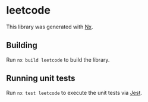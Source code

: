 # leetcode

This library was generated with [Nx](https://nx.dev).

## Building

Run `nx build leetcode` to build the library.

## Running unit tests

Run `nx test leetcode` to execute the unit tests via [Jest](https://jestjs.io).
